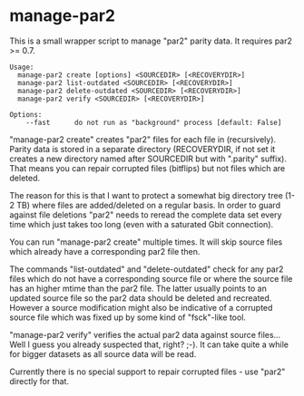 manage-par2
=============

This is a small wrapper script to manage "par2" parity data. It requires par2 >= 0.7.

    Usage:
      manage-par2 create [options] <SOURCEDIR> [<RECOVERYDIR>]
      manage-par2 list-outdated <SOURCEDIR> [<RECOVERYDIR>]
      manage-par2 delete-outdated <SOURCEDIR> [<RECOVERYDIR>]
      manage-par2 verify <SOURCEDIR> [<RECOVERYDIR>]
    
    Options:
        --fast      do not run as "background" process [default: False]

"manage-par2 create" creates "par2" files for each file in <SOURCEDIR> (recursively).
Parity data is stored in a separate directory (RECOVERYDIR, if not set it creates
a new directory named after SOURCEDIR but with ".parity" suffix).
That means you can repair corrupted files (bitflips) but not files which are deleted.

The reason for this is that I want to protect a somewhat big directory tree (1-2 TB)
where files are added/deleted on a regular basis. In order to guard against file
deletions "par2" needs to reread the complete data set every time which just takes
too long (even with a saturated Gbit connection).

You can run "manage-par2 create" multiple times. It will skip source files which already
have a corresponding par2 file then.

The commands "list-outdated" and "delete-outdated" check for any par2 files which do
not have a corresponding source file or where the source file has an higher mtime than
the par2 file. The latter usually points to an updated source file so the par2 data
should be deleted and recreated. However a source modification might also be
indicative of a corrupted source file which was fixed up by some kind of "fsck"-like
tool.

"manage-par2 verify" verifies the actual par2 data against source files… Well I guess
you already suspected that, right? ;-). It can take quite a while for bigger datasets
as all source data will be read.

Currently there is no special support to repair corrupted files - use "par2"
directly for that.
